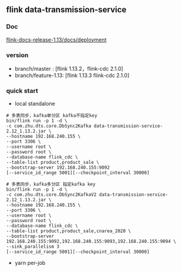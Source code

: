 ## flink data-transmission-service

### Doc
[flink-docs-release-1.13/docs/deployment](https://nightlies.apache.org/flink/flink-docs-release-1.13/docs/deployment/cli/)


### version
+  branch/master : [flink 1.13.2，flink-cdc 2.1.0]
+  branch/feature-1.13: [flink 1.13.3 flink-cdc 2.1.0]

### quick start

- local standalone
```shell script
# 多表同步，kafka单分区 kafka不指定key
bin/flink run -p 1 -d \
-c com.zhu.dts.core.DbSync2Kafka data-transmission-service-2.12_1.13.2.jar \
--hostname 192.168.240.155 \
--port 3306 \
--username root \
--password root \
--database-name flink_cdc \
--table-list product,product_sale \
--bootstrap-server 192.168.240.155:9092 
[--service_id_range 5001][--checkpoint_interval 30000] 

# 多表同步，kafka多分区 指定kafka key
bin/flink run -p 1 -d \
-c com.zhu.dts.core.DbSync2KafkaV2 data-transmission-service-2.12_1.13.2.jar \
--hostname 192.168.240.155 \
--port 3306 \
--username root \
--password root \
--database-name flink_cdc \
--table-list product,product_sale,cnarea_2020 \
--bootstrap-server 192.168.240.155:9092,192.168.240.155:9093,192.168.240.155:9094 \
--sink_parallelism 3
[--service_id_range 5001][--checkpoint_interval 30000] 
```
- yarn per-job
```shell script

```